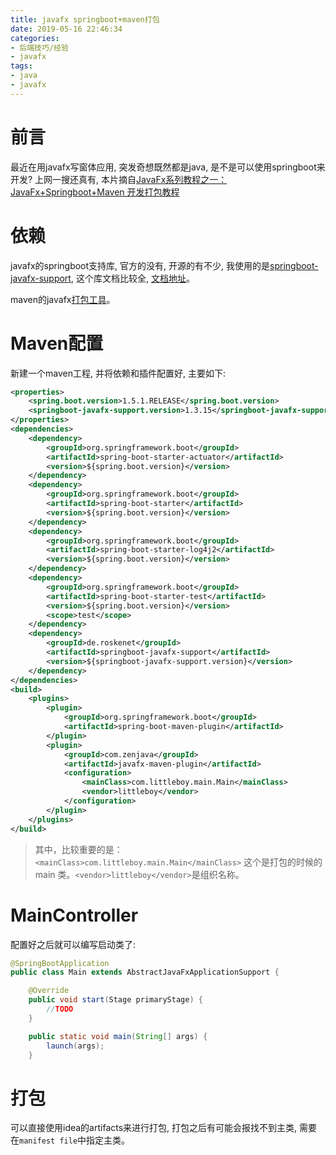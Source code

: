 ```yaml
---
title: javafx springboot+maven打包
date: 2019-05-16 22:46:34
categories:
- 后端技巧/经验
- javafx
tags:
- java
- javafx
---
```


# 前言

最近在用javafx写窗体应用, 突发奇想既然都是java, 是不是可以使用springboot来开发? 上网一搜还真有, 本片摘自[JavaFx系列教程之一：JavaFx+Springboot+Maven 开发打包教程](https://segmentfault.com/a/1190000014037443#articleHeader2)

<!--more-->
# 依赖

javafx的springboot支持库, 官方的没有, 开源的有不少, 我使用的是[springboot-javafx-support](https://github.com/roskenet/springboot-javafx-support), 这个库文档比较全, [文档地址](https://www.felixroske.de/page/programmierung/index.html)。

maven的javafx[打包工具](https://github.com/javafx-maven-plugin/javafx-maven-plugin)。

# Maven配置

新建一个maven工程, 并将依赖和插件配置好, 主要如下:

```xml
<properties>
    <spring.boot.version>1.5.1.RELEASE</spring.boot.version>
    <springboot-javafx-support.version>1.3.15</springboot-javafx-support.version>
</properties>
<dependencies>
    <dependency>
        <groupId>org.springframework.boot</groupId>
        <artifactId>spring-boot-starter-actuator</artifactId>
        <version>${spring.boot.version}</version>
    </dependency>
    <dependency>
        <groupId>org.springframework.boot</groupId>
        <artifactId>spring-boot-starter</artifactId>
        <version>${spring.boot.version}</version>
    </dependency>
    <dependency>
        <groupId>org.springframework.boot</groupId>
        <artifactId>spring-boot-starter-log4j2</artifactId>
        <version>${spring.boot.version}</version>
    </dependency>
    <dependency>
        <groupId>org.springframework.boot</groupId>
        <artifactId>spring-boot-starter-test</artifactId>
        <version>${spring.boot.version}</version>
        <scope>test</scope>
    </dependency>
    <dependency>
        <groupId>de.roskenet</groupId>
        <artifactId>springboot-javafx-support</artifactId>
        <version>${springboot-javafx-support.version}</version>
    </dependency>
</dependencies>
<build>
    <plugins>
        <plugin>
            <groupId>org.springframework.boot</groupId>
            <artifactId>spring-boot-maven-plugin</artifactId>
        </plugin>
        <plugin>
            <groupId>com.zenjava</groupId>
            <artifactId>javafx-maven-plugin</artifactId>
            <configuration>
                <mainClass>com.littleboy.main.Main</mainClass>
                <vendor>littleboy</vendor>
            </configuration>
        </plugin>
    </plugins>
</build>
```

> 其中，比较重要的是：`<mainClass>com.littleboy.main.Main</mainClass>` 这个是打包的时候的 main 类。`<vendor>littleboy</vendor>`是组织名称。

# MainController

配置好之后就可以编写启动类了:

```java
@SpringBootApplication
public class Main extends AbstractJavaFxApplicationSupport {

    @Override
    public void start(Stage primaryStage) {
        //TODO
    }

    public static void main(String[] args) {
        launch(args);
    }
```

# 打包

可以直接使用idea的artifacts来进行打包, 打包之后有可能会报找不到主类, 需要在`manifest file`中指定主类。

